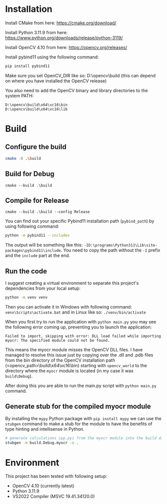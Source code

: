 # Installation

Install CMake from here: https://cmake.org/download/

Install Python 3.11.9 from here: https://www.python.org/downloads/release/python-3119/

Install OpenCV 4.10 from here: https://opencv.org/releases/

Install pybind11 using the following command:

```bash
pip install pybind11
```

Make sure you set OpenCV_DIR like so: D:\opencv\build (this can depend on where you have installed the OpenCV release)

You also need to add the OpenCV binary and library directories to the system PATH:

```
D:\opencv\build\x64\vc16\bin
D:\opencv\build\x64\vc16\lib
```

# Build

## Configure the build

```bash
cmake -B .\build
```

## Build for Debug

```
cmake --build .\build
```

## Compile for Release

```
cmake --build .\build --config Release
```

You can find out your specific Pybind11 installation path (`pybind_path`) by using following command:

```bash
python -m pybind11 --includes
```

The output will be something like this: `-ID:\programs\Python311\Lib\site-packages\pybind11\include`.
You need to copy the path without the `-I` prefix and the `include` part at the end.

## Run the code

I suggest creating a virtual environment to separate this project's dependencies from your local setup:

```bash
python -m venv venv
```

Then you can activate it in Windows with following command: `venv\Scripts\activate.bat` and in Linux like so: `./venv/bin/activate`

When you first try to run the application with `python main.py` you may see the following error coming up, preventing you to launch the application:

```
Failed to import, skipping with error: DLL load failed while importing myocr: The specified module could not be found.
```

This means the myocr module misses the OpenCV DLL files. I have managed to resolve this issue just by copying over the .dll and .pdb files from the bin directory of the OpenCV installation path (<opencv_path>\build\x64\vc16\bin) starting with `opencv_world` to the directory where the `myocr` module is located (in my case it was `build\Debug`).

After doing this you are able to run the main.py script with `python main.py` command.

## Generate stub for the compiled myocr module

By installing the `mypy` Python package with `pip install mypy` we can use the `stubgen` command to make a stub for the module to have the benefits of type hinting and intellisense in Python.

```bash
# generate calculations_cpp.pyi from the myocr module into the build directory
stubgen -m build.Debug.myocr -o .
```

# Environment

This project has been tested with following setup:

- OpenCV 4.10 (currently latest)
- Python 3.11.9
- VS2022 Compiler (MSVC 19.41.34120.0)
